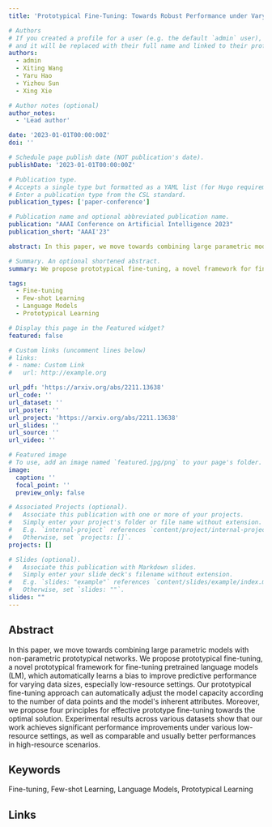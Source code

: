 ```yaml
---
title: 'Prototypical Fine-Tuning: Towards Robust Performance under Varying Data Sizes'

# Authors
# If you created a profile for a user (e.g. the default `admin` user), write the username (folder name) here
# and it will be replaced with their full name and linked to their profile.
authors:
  - admin
  - Xiting Wang
  - Yaru Hao
  - Yizhou Sun
  - Xing Xie

# Author notes (optional)
author_notes:
  - 'Lead author'

date: '2023-01-01T00:00:00Z'
doi: ''

# Schedule page publish date (NOT publication's date).
publishDate: '2023-01-01T00:00:00Z'

# Publication type.
# Accepts a single type but formatted as a YAML list (for Hugo requirements).
# Enter a publication type from the CSL standard.
publication_types: ['paper-conference']

# Publication name and optional abbreviated publication name.
publication: "AAAI Conference on Artificial Intelligence 2023"
publication_short: "AAAI'23"

abstract: In this paper, we move towards combining large parametric models with non-parametric prototypical networks. We propose prototypical fine-tuning, a novel prototypical framework for fine-tuning pretrained language models (LM), which automatically learns a bias to improve predictive performance for varying data sizes, especially low-resource settings. Our prototypical fine-tuning approach can automatically adjust the model capacity according to the number of data points and the model's inherent attributes. Moreover, we propose four principles for effective prototype fine-tuning towards the optimal solution. Experimental results across various datasets show that our work achieves significant performance improvements under various low-resource settings, as well as comparable and usually better performances in high-resource scenarios.

# Summary. An optional shortened abstract.
summary: We propose prototypical fine-tuning, a novel framework for fine-tuning pretrained language models that maintains robust performance across varying data sizes.

tags:
  - Fine-tuning
  - Few-shot Learning
  - Language Models
  - Prototypical Learning

# Display this page in the Featured widget?
featured: false

# Custom links (uncomment lines below)
# links:
# - name: Custom Link
#   url: http://example.org

url_pdf: 'https://arxiv.org/abs/2211.13638'
url_code: ''
url_dataset: ''
url_poster: ''
url_project: 'https://arxiv.org/abs/2211.13638'
url_slides: ''
url_source: ''
url_video: ''

# Featured image
# To use, add an image named `featured.jpg/png` to your page's folder.
image:
  caption: ''
  focal_point: ''
  preview_only: false

# Associated Projects (optional).
#   Associate this publication with one or more of your projects.
#   Simply enter your project's folder or file name without extension.
#   E.g. `internal-project` references `content/project/internal-project/index.md`.
#   Otherwise, set `projects: []`.
projects: []

# Slides (optional).
#   Associate this publication with Markdown slides.
#   Simply enter your slide deck's filename without extension.
#   E.g. `slides: "example"` references `content/slides/example/index.md`.
#   Otherwise, set `slides: ""`.
slides: ""
---
```


## Abstract

In this paper, we move towards combining large parametric models with non-parametric prototypical networks. We propose prototypical fine-tuning, a novel prototypical framework for fine-tuning pretrained language models (LM), which automatically learns a bias to improve predictive performance for varying data sizes, especially low-resource settings. Our prototypical fine-tuning approach can automatically adjust the model capacity according to the number of data points and the model's inherent attributes. Moreover, we propose four principles for effective prototype fine-tuning towards the optimal solution. Experimental results across various datasets show that our work achieves significant performance improvements under various low-resource settings, as well as comparable and usually better performances in high-resource scenarios.

## Keywords

Fine-tuning, Few-shot Learning, Language Models, Prototypical Learning

## Links



